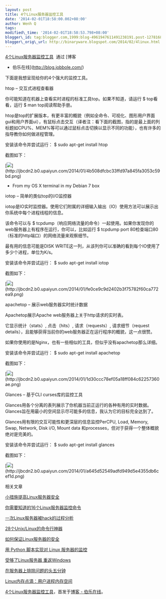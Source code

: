 ```yaml
--- 
layout: post 
title: 4个Linux服务器监控工具 
date: '2014-02-01T18:58:00.002+08:00' 
author: Wenh Q
tags:
modified\_time: '2014-02-01T18:58:53.798+08:00' 
blogger\_id: tag:blogger.com,1999:blog-4961947611491238191.post-1278168824634951168
blogger\_orig\_url: http://binaryware.blogspot.com/2014/02/4linux.html
--- 
```

[4个Linux服务器监控工具](http://blog.jobbole.com/58003/)  通过 [博客
- 伯乐在线](http://blog.jobbole.com/)



下面是我想呈现给你的4个强大的监控工具。

htop – 交互式进程查看器



你可能知道在机器上查看实时进程的标准工具top。如果不知道，请运行
$
top看看，运行
$ man top阅读帮助手册。



htop是top的扩展版本，有更丰富的概貌（例如全命令、可视化、图形用户界面gui和用户界面ui），有鼠标点击交互（译者注：看下面的截图，指的是最上面的列标题如CPU%、MEM%等可以通过鼠标点击切换以显示不同的功能），也有许多的指导教你如何做进程管理。



安装该命令并尝试运行：
$ sudo apt-get install htop





截图如下：



[![](https://images-blogger-opensocial.googleusercontent.com/gadgets/proxy?url=http%3A%2F%2Fjbcdn2.b0.upaiyun.com%2F2014%2F01%2F4b508dfcbc33ffd97a845fa3053c59bd.png&container=blogger&gadget=a&rewriteMime=image%2F*)](http://jbcdn2.b0.upaiyun.com/2014/01/4b508dfcbc33ffd97a845fa3053c59bd.png)



- From my OS X terminal in my Debian 7 box

iotop – 简单的类似top的I/O监控器



iotop是IO实时监控器。使用它们附属的详细输入输出（IO）使用方法可以展示出你系统中每个进程线程的信息。



该命令可以与
$
tcpdump（响应网络流量的命令）一起使用。如果你发现你的web服务器上有程序在运行，你可以，比如运行
$
tcpdump port 80检查端口80（标准的http端口）的网络流量来观察细节。



最有用的信息可能是DISK
WRITE这一列，从该列你可以准确的看到每个IO使用了多少个进程，单位为K/s。



安装该命令并尝试运行：
$ sudo apt-get install iotop





截图如下：



[![](https://images-blogger-opensocial.googleusercontent.com/gadgets/proxy?url=http%3A%2F%2Fjbcdn2.b0.upaiyun.com%2F2014%2F01%2Ffe0ce9c9d2402b3f75782f60ca772ea9.png&container=blogger&gadget=a&rewriteMime=image%2F*)](http://jbcdn2.b0.upaiyun.com/2014/01/fe0ce9c9d2402b3f75782f60ca772ea9.png)

apachetop – 展示web服务器实时统计数据



Apachetop展示Apache web服务器上关于http请求的实时表。



它显示统计（stats）, 点击（hits）, 请求（requests）, 请求细节（request
details），且能够获得当前你的web服务器正在运行程序的概貌，这一点很赞。



如果你使用的是Nginx，也有一些相似的工具，但似乎没有apachetop那么详细。



安装该命令并尝试运行：
$ sudo apt-get install apachetop





截图如下：

[![](https://images-blogger-opensocial.googleusercontent.com/gadgets/proxy?url=http%3A%2F%2Fjbcdn2.b0.upaiyun.com%2F2014%2F01%2F1d30ccc78ef05a18ff084c62257360ae.png&container=blogger&gadget=a&rewriteMime=image%2F*)](http://jbcdn2.b0.upaiyun.com/2014/01/1d30ccc78ef05a18ff084c62257360ae.png)

Glances – 基于CLI curses库的监控工具



Glances用各个分离的表列展示了你机器当前正运行的各种有用的实时数据。Glances旨在用最小的空间显示尽可能多的信息，我认为它的目标完全达到了。

Glances用有限的交互可能性和更深层的信息监控PerCPU, Load, Memory, Swap,
Network, Disk i/O, Mount data
和processes，但对于获得一个整体概貌绝对是完美的。

安装该命令并尝试运行：
$ sudo apt-get install glances





截图如下：



[![](https://images-blogger-opensocial.googleusercontent.com/gadgets/proxy?url=http%3A%2F%2Fjbcdn2.b0.upaiyun.com%2F2014%2F01%2Fa645d52549adfd949d5e4355db6cef1d.png&container=blogger&gadget=a&rewriteMime=image%2F*)](http://jbcdn2.b0.upaiyun.com/2014/01/a645d52549adfd949d5e4355db6cef1d.png)







相关文章

[小措施提高Linux服务器安全](http://blog.jobbole.com/25484/)

[你需要知道的16个Linux服务器监控命令](http://blog.jobbole.com/15430/)

[一次Linux服务器被hack的过程分析](http://blog.jobbole.com/21294/)

[28个Unix/Linux的命令行神器](http://blog.jobbole.com/23638/)

[如何保证Linux服务器的安全](http://blog.jobbole.com/48195/)

[用 Python 脚本实现对 Linux
服务器的监控](http://blog.jobbole.com/54563/)

[受够了Linux服务器 重返Windows](http://blog.jobbole.com/1574/)

[在服务器上排除问题的头五分钟](http://blog.jobbole.com/36375/)

[Linux内存点滴：用户进程内存空间](http://blog.jobbole.com/45733/)



[4个Linux服务器监控工具](http://blog.jobbole.com/58003/)，首发于[博客 -
伯乐在线](http://blog.jobbole.com/)。
